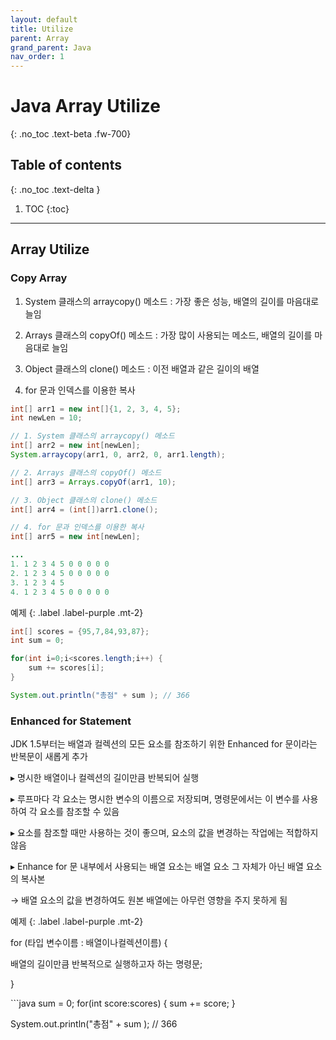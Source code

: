 ```yaml
---
layout: default
title: Utilize 
parent: Array
grand_parent: Java
nav_order: 1 
---
```


# Java Array Utilize
{: .no_toc .text-beta .fw-700}

## Table of contents
{: .no_toc .text-delta }

1. TOC
{:toc}

---

## Array Utilize

### Copy Array 

1. System 클래스의 arraycopy() 메소드 : 가장 좋은 성능, 배열의 길이를 마음대로 늘임

2. Arrays 클래스의 copyOf() 메소드 : 가장 많이 사용되는 메소드, 배열의 길이를 마음대로 늘임

3. Object 클래스의 clone() 메소드 : 이전 배열과 같은 길이의 배열

4. for 문과 인덱스를 이용한 복사

```java
int[] arr1 = new int[]{1, 2, 3, 4, 5};
int newLen = 10;

// 1. System 클래스의 arraycopy() 메소드
int[] arr2 = new int[newLen];
System.arraycopy(arr1, 0, arr2, 0, arr1.length); 

// 2. Arrays 클래스의 copyOf() 메소드
int[] arr3 = Arrays.copyOf(arr1, 10); 

// 3. Object 클래스의 clone() 메소드
int[] arr4 = (int[])arr1.clone();

// 4. for 문과 인덱스를 이용한 복사
int[] arr5 = new int[newLen];

...
1. 1 2 3 4 5 0 0 0 0 0 
2. 1 2 3 4 5 0 0 0 0 0 
3. 1 2 3 4 5 
4. 1 2 3 4 5 0 0 0 0 0 
```

예제
{: .label .label-purple .mt-2}
```java
int[] scores = {95,7,84,93,87};
int sum = 0;

for(int i=0;i<scores.length;i++) {
    sum += scores[i];
}

System.out.println("총점" + sum ); // 366
```

### Enhanced for Statement 

JDK 1.5부터는 배열과 컬렉션의 모든 요소를 참조하기 위한 Enhanced for 문이라는 반복문이 새롭게 추가

&#9656; 명시한 배열이나 컬렉션의 길이만큼 반복되어 실행

&#9656; 루프마다 각 요소는 명시한 변수의 이름으로 저장되며, 명령문에서는 이 변수를 사용하여 각 요소를 참조할 수 있음

&#9656; 요소를 참조할 때만 사용하는 것이 좋으며, 요소의 값을 변경하는 작업에는 적합하지 않음

&#9656; Enhance for 문 내부에서 사용되는 배열 요소는 배열 요소 그 자체가 아닌 배열 요소의 복사본

&#8594; 배열 요소의 값을 변경하여도 원본 배열에는 아무런 영향을 주지 못하게 됨

예제
{: .label .label-purple .mt-2}
<div class="code-example" markdown="1">
for (타입 변수이름 : 배열이나컬렉션이름) {

배열의 길이만큼 반복적으로 실행하고자 하는 명령문;

}
</div>
```java
sum = 0;
for(int score:scores) {
    sum += score;
}

System.out.println("총점" + sum ); // 366
```

